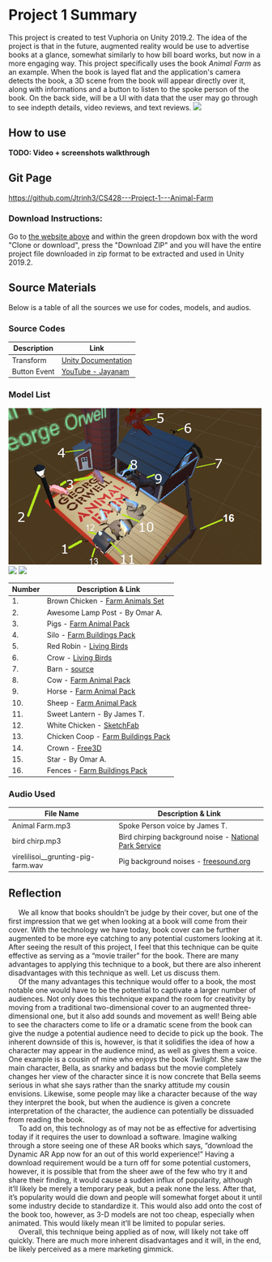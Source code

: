 # Project 1 Summary
<body>This project is created to test Vuphoria on Unity 2019.2. The idea of the project is that in the future, augmented reality would be use to advertise books at a glance, somewhat similarly to how bill board works, but now in a more engaging way. This project specifically uses the book <i>Animal Farm</i> as an example. When the book is layed flat and the application's camera detects the book, a 3D scene from the book will appear directly over it, along with informations and a button to listen to the spoke person of the book. On the back side, will be a UI with data that the user may go through to see indepth details, video reviews, and text reviews.</body>

<img src="https://github.com/Jtrinh3/CS428---Project-1---Animal-Farm/raw/master/Assets/Resources/images/front%20cover%20photo.jpg" width="100">

## How to use
**TODO: Video + screenshots walkthrough**

## Git Page
https://github.com/Jtrinh3/CS428---Project-1---Animal-Farm
### Download Instructions:
Go to [the website above](https://github.com/Jtrinh3/CS428---Project-1---Animal-Farm) and within the green dropdown box with the word "Clone or download", press the "Download ZIP" and you will have the entire project file downloaded in zip format to be extracted and used in Unity 2019.2.

## Source Materials
Below is a table of all the sources we use for codes, models, and audios.

### Source Codes

| Description  | Link                                                                           |
| ------------ | ------------------------------------------------------------------------------ |
| Transform    | [Unity Documentation](https://docs.unity3d.com/ScriptReference/Transform.html) |
| Button Event | [YouTube - Jayanam](https://www.youtube.com/watch?v=kdkrjCF0KCo)               |

### Model List
<p float="left">
  <img src="https://raw.githubusercontent.com/Jtrinh3/CS428---Project-1---Animal-Farm/master/docs/3Dmodels.png" width="500">
  <img src="https://media.githubusercontent.com/media/Jtrinh3/CS428---Project-1---Animal-Farm/master/docs/3dmodels2.png" width="250">
  <img src="https://media.githubusercontent.com/media/Jtrinh3/CS428---Project-1---Animal-Farm/master/docs/3Dmodels3.jpg" width="100">
</p>

| Number  | Description & Link |
| ------- | ----------------------------------------------------- |
| 1.      | Brown Chicken - [Farm Animals Set](https://assetstore.unity.com/packages/3d/farm-animals-set-97945) |
| 2.      | Awesome Lamp Post - By Omar A. |
| 3.      | Pigs - [Farm Animal Pack](http://quaternius.com/assets.html) |
| 4.      | Silo - [Farm Buildings Pack](http://quaternius.com/assets.html) |
| 5.      | Red Robin - [Living Birds](https://assetstore.unity.com/packages/3d/characters/animals/living-birds-15649) |
| 6.      | Crow - [Living Birds](https://assetstore.unity.com/packages/3d/characters/animals/living-birds-15649) |
| 7.      | Barn - [source](http://quaternius.com/assets.html) |
| 8.      | Cow - [Farm Animal Pack](http://quaternius.com/assets.html) |
| 9.      | Horse - [Farm Animal Pack](http://quaternius.com/assets.html) |
| 10.     | Sheep - [Farm Animal Pack](http://quaternius.com/assets.html) |
| 11.     | Sweet Lantern - By James T. |
| 12.     | White Chicken - [SketchFab](https://sketchfab.com/3d-models/chicken-rigged-6e3b93c078114c52bfe4cfa08b9843eb) |
| 13.     | Chicken Coop - [Farm Buildings Pack](http://quaternius.com/assets.html) |
| 14.     | Crown - [Free3D](https://free3d.com/3d-model/golden-crown-v1--822180.html) |
| 15.     | Star - By Omar A. |
| 16.     | Fences - [Farm Buildings Pack](http://quaternius.com/assets.html) |

### Audio Used

| File Name                          | Description & Link |
| ---------------------------------- | ------------------ |
| Animal Farm.mp3                    | Spoke Person voice by James T. |
| bird chirp.mp3                     | Bird chirping background noise - [National Park Service](https://www.nps.gov/yell/learn/photosmultimedia/sounds-birdchorus.htm) |
| virelilisoi__grunting-pig-farm.wav | Pig background noises - [freesound.org](https://freesound.org/people/virelilisoi/sounds/179111/) |

## Reflection
     We all know that books shouldn’t be judge by their cover, but one of the first impression that we get when looking at a book will come from their cover. With the technology we have today, book cover can be further augmented to be more eye catching to any potential customers looking at it. After seeing the result of this project, I feel that this technique can be quite effective as serving as a “movie trailer” for the book. There are many advantages to applying this technique to a book, but there are also inherent disadvantages with this technique as well. Let us discuss them.  
     Of the many advantages this technique would offer to a book, the most notable one would have to be the potential to captivate a larger number of audiences. Not only does this technique expand the room for creativity by moving from a traditional two-dimensional cover to an augmented three-dimensional one, but it also add sounds and movement as well! Being able to see the characters come to life or a dramatic scene from the book can give the nudge a potential audience need to decide to pick up the book. The inherent downside of this is, however, is that it solidifies the idea of how a character may appear in the audience mind, as well as gives them a voice. One example is a cousin of mine who enjoys the book *Twilight*. She saw the main character, Bella, as snarky and badass but the movie completely changes her view of the character since it is now concrete that Bella seems serious in what she says rather than the snarky attitude my cousin envisions. Likewise, some people may like a character because of the way they interpret the book, but when the audience is given a concrete interpretation of the character, the audience can potentially be dissuaded from reading the book.  
     To add on, this technology as of may not be as effective for advertising today if it requires the user to download a software. Imagine walking through a store seeing one of these AR books which says, “download the Dynamic AR App now for an out of this world experience!” Having a download requirement would be a turn off for some potential customers, however, it is possible that from the sheer awe of the few who try it and share their finding, it would cause a sudden influx of popularity, although it’ll likely be merely a temporary peak, but a peak none the less. After that, it’s popularity would die down and people will somewhat forget about it until some industry decide to standardize it. This would also add onto the cost of the book too, however, as 3-D models are not too cheap, especially when animated. This would likely mean it’ll be limited to popular series.  
     Overall, this technique being applied as of now, will likely not take off quickly. There are much more inherent disadvantages and it will, in the end, be likely perceived as a mere marketing gimmick.  
